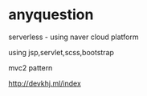 # anyquestion

serverless - using naver cloud platform

using jsp,servlet,scss,bootstrap

mvc2 pattern

http://devkhj.ml/index

